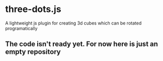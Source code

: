 # three-dots.js

A lightweight js plugin for creating 3d cubes which can be rotated programatically

## The code isn't ready yet. For now here is just an empty repository
